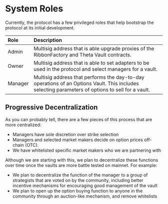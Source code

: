 # System Roles

Currently, the protocol has a few privileged roles that help bootstrap the protocol at its initial development.

| Role | Description |
| :--- | :--- |
| Admin | Multisig address that is able upgrade proxies of the RibbonFactory and Theta Vault contracts. |
| Owner | Multisig address that is able to set adapters to be used in the protocol and select managers for a vault. |
| Manager | Multisig address that performs the day-to-day operations of an Options Vault. This includes selecting parameters of options to sell for a vault. |

## Progressive Decentralization <a id="83a6"></a>

As you can probably tell, there are a few pieces of this process that are more centralized:

* Managers have sole discretion over strike selection
* Managers and selected market makers decide on option prices off-chain \(OTC\).
* We have whitelisted specific market makers who we are partnering with

Although we are starting with this, we plan to decentralize these functions over time once the vaults are more battle tested on mainnet. For example:

* We plan to decentralize the function of the manager to a group of strategists that are voted on by the community, including better incentive mechanisms for encouraging good management of the vault
* We plan to open up the option buying function to anyone in the community through an auction-like mechanism, and remove whitelists



